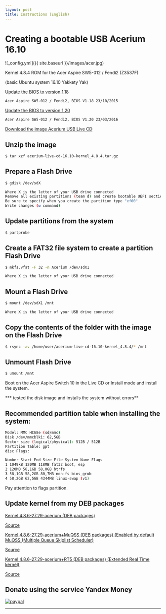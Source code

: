 ```yaml
---
layout: post
title: Instructions (English)
---
```


# Creating a bootable USB Acerium 16.10 


![_config.yml]({{ site.baseurl }}/images/acer.jpg)


Kernel 4.8.4 ROM for the Acer Aspire SW5-012 / Fendi2 (Z3537F)

(basic Ubuntu system 16.10 Yakkety Yak)


[Update the BIOS to version 1.18](http://global-download.acer.com/GDFiles/BIOS/BIOS/BIOS_Acer_1.18_A_A.zip?acerid=635811629128805837&Step1=NOTEBOOK&Step2=ASPIRE%20SWITCH&Step3=SW5-012&OS=ALL&LC=ru&BC=ACER&SC=EMEA_23)
```bash
Acer Aspire SW5-012 / Fendi2, BIOS V1.18 23/10/2015
```

[Update the BIOS to version 1.20](http://global-download.acer.com/GDFiles/BIOS/BIOS/BIOS_Acer_1.20_A_A.zip?acerid=635943075181893127&Step1=NOTEBOOK&Step2=ASPIRE%20SWITCH&Step3=SW5-012&OS=ALL&LC=ru&BC=ACER&SC=EMEA_23)
```bash
Acer Aspire SW5-012 / Fendi2, BIOS V1.20 23/03/2016
```


[Download the image Acerium USB Live CD](https://yadi.sk/d/6Weff6cvxq6dk)


## Unzip the image
```bash
$ tar xzf acerium-live-cd-16.10-kernel_4.8.4.tar.gz
```

## Prepare a Flash Drive
```bash
$ gdisk /dev/sdX

Where X is the letter of your USB drive connected
Remove all existing partitions (team d) and create bootable UEFI section (n command)
Be sure to specify when you create the partition type "ef00"
Write changes (w command)
```

## Update partitions from the system
```bash
$ partprobe
```

## Create a FAT32 file system to create a partition Flash Drive
```bash
$ mkfs.vfat -F 32 -n Acerium /dev/sdX1

Where X is the letter of your USB drive connected
```

## Mount a Flash Drive
```bash
$ mount /dev/sdX1 /mnt

Where X is the letter of your USB drive connected
```

## Copy the contents of the folder with the image on the Flash Drive
```bash
$ rsync -av /home/user/acerium-live-cd-16.10-kernel_4.8.4/* /mnt
```

## Unmount Flash Drive
```bash
$ umount /mnt
```

Boot on the Acer Aspire Switch 10 in the Live CD or Install mode and install the system.

***  tested the disk image and installs the system without errors**

## Recommended partition table when installing the system:
```bash
Model: MMC HCG8e (sd/mmc)
Disk /dev/mmcblk1: 62,5GB
Sector size (logical/physical): 512B / 512B
Partition Table: gpt
disc Flags:

Number Start End Size File System Name Flags
1 1049kB 120MB 118MB fat32 boot, esp
2 120MB 58,1GB 58,0GB btrfs
3 58,1GB 58,2GB 80,7MB non-fs bios_grub
4 58,2GB 62,5GB 4344MB linux-swap (v1)
```
Pay attention to flags partition.

## Update kernel from my DEB packages

[Kernel 4.8.6-27.29-acerium (DEB packages)](https://yadi.sk/d/YX_OhL4kxvJiK)

[Source](https://github.com/AndyLavr/Aspire-SW5-012_Kernel_4.8/tree/Ubuntu-4.8.6-27.29)

[Kernel 4.8.6-27.29-acerium+MuQSS (DEB packages) (Enabled by default MuQSS (Multiple Queue Skiplist Scheduler)](https://yadi.sk/d/PAjZUPdkxx9Df)

[Source](https://github.com/AndyLavr/Aspire-SW5-012_Kernel_4.8/tree/MuQSS-4.8.6-27.29)

[Kernel 4.8.6-27.29-acerium+RT5 (DEB packages) (Extended Real Time kernel)](https://yadi.sk/d/it5Dd6RHy484q)

[Source](https://github.com/AndyLavr/Aspire-SW5-012_Kernel_4.8/tree/Ubuntu-4.8.6-27.29-rt5)


## Donate using the service Yandex Money

[![paypal](https://www.paypalobjects.com/en_US/i/btn/btn_donateCC_LG.gif)](https://money.yandex.ru/to/410013794063623)


***
